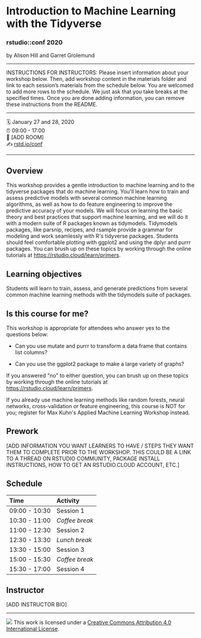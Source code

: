 Introduction to Machine Learning with the Tidyverse
================

### rstudio::conf 2020

by Alison Hill and Garret Grolemund

-----

INSTRUCTIONS FOR INSTRUCTORS: Please insert information about your
workshop below. Then, add workshop content in the materials folder and
link to each session’s materials from the schedule below. You are
welcomed to add more rows to the schedule. We just ask that you take
breaks at the specified times. Once you are done adding information, you
can remove these instructions from the README.

-----

:spiral_calendar: January 27 and 28, 2020  
:alarm_clock:     09:00 - 17:00  
:hotel:           \[ADD ROOM\]  
:writing_hand:    [rstd.io/conf](http://rstd.io/conf)

-----

## Overview

This workshop provides a gentle introduction to machine learning and to the tidyverse packages that do machine learning. You'll learn how to train and assess predictive models with several common machine learning algorithms, as well as how to do feature engineering to improve the predictive accuracy of your models. We will focus on learning the basic theory and best practices that support machine learning, and we will do it with a modern suite of R packages known as tidymodels. Tidymodels packages, like parsnip, recipes, and rsample provide a grammar for modeling and work seamlessly with R's tidyverse packages. Students should feel comfortable plotting with ggplot2 and using the dplyr and purrr packages. You can brush up on these topics by working through the online tutorials at https://rstudio.cloud/learn/primers.

## Learning objectives

Students will learn to train, assess, and generate predictions from several common machine learning methods with the tidymodels suite of packages.

## Is this course for me?

This workshop is appropriate for attendees who answer yes to the questions below:

- Can you use mutate and purrr to transform a data frame that contains list columns?

- Can you use the ggplot2 package to make a large variety of graphs?

If you answered "no" to either question, you can brush up on these topics by working through the online tutorials at https://rstudio.cloud/learn/primers.

If you already use machine learning methods like random forests, neural networks, cross-validation or feature engineering, this course is NOT for you; register for Max Kuhn's Applied Machine Learning Workshop instead.

## Prework

\[ADD INFORMATION YOU WANT LEARNERS TO HAVE / STEPS THEY WANT THEM TO
COMPLETE PRIOR TO THE WORKSHOP. THIS COULD BE A LINK TO A THREAD ON
RSTUDIO COMMUNITY, PACKAGE INSTALL INSTRUCTIONS, HOW TO GET AN
RSTUDIO.CLOUD ACCOUNT, ETC.\]

## Schedule

| Time          | Activity         |
| :------------ | :--------------- |
| 09:00 - 10:30 | Session 1        |
| 10:30 - 11:00 | *Coffee break*   |
| 11:00 - 12:30 | Session 2        |
| 12:30 - 13:30 | *Lunch break*    |
| 13:30 - 15:00 | Session 3        |
| 15:00 - 15:30 | *Coffee break*   |
| 15:30 - 17:00 | Session 4        |

## Instructor

\[ADD INSTRUCTOR BIO\]

-----

![](https://i.creativecommons.org/l/by/4.0/88x31.png) This work is
licensed under a [Creative Commons Attribution 4.0 International
License](https://creativecommons.org/licenses/by/4.0/).
